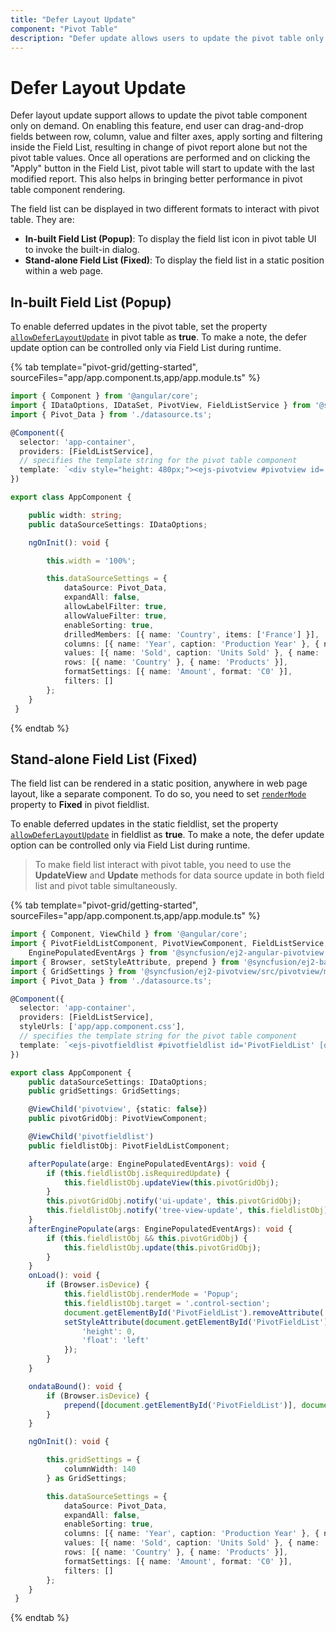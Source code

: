 ```yaml
---
title: "Defer Layout Update"
component: "Pivot Table"
description: "Defer update allows users to update the pivot table only on demand."
---
```


# Defer Layout Update

Defer layout update support allows to update the pivot table component only on demand. On enabling this feature, end user can drag-and-drop fields between row, column, value and filter axes, apply sorting and filtering inside the Field List, resulting in change of pivot report alone but not the pivot table values. Once all operations are performed and on clicking the "Apply" button in the Field List, pivot table will start to update with the last modified report. This also helps in bringing better performance in pivot table component rendering.

The field list can be displayed in two different formats to interact with pivot table. They are:

* **In-built Field List (Popup)**: To display the field list icon in pivot table UI to invoke the built-in dialog.
* **Stand-alone Field List (Fixed)**: To display the field list in a static position within a web page.

## In-built Field List (Popup)

To enable deferred updates in the pivot table, set the property [`allowDeferLayoutUpdate`](https://ej2.syncfusion.com/angular/documentation/api/pivotview/#allowdeferlayoutupdate) in pivot table as **true**. To make a note, the defer update option can be controlled only via Field List during runtime.

{% tab template="pivot-grid/getting-started", sourceFiles="app/app.component.ts,app/app.module.ts" %}

```typescript
import { Component } from '@angular/core';
import { IDataOptions, IDataSet, PivotView, FieldListService } from '@syncfusion/ej2-angular-pivotview';
import { Pivot_Data } from './datasource.ts';

@Component({
  selector: 'app-container',
  providers: [FieldListService],
  // specifies the template string for the pivot table component
  template: `<div style="height: 480px;"><ejs-pivotview #pivotview id='PivotView' height='350' [dataSourceSettings]=dataSourceSettings showFieldList='true' width=width allowDeferLayoutUpdate='true'></ejs-pivotview></div>`
})

export class AppComponent {

    public width: string;
    public dataSourceSettings: IDataOptions;

    ngOnInit(): void {

        this.width = '100%';

        this.dataSourceSettings = {
            dataSource: Pivot_Data,
            expandAll: false,
            allowLabelFilter: true,
            allowValueFilter: true,
            enableSorting: true,
            drilledMembers: [{ name: 'Country', items: ['France'] }],
            columns: [{ name: 'Year', caption: 'Production Year' }, { name: 'Quarter' }],
            values: [{ name: 'Sold', caption: 'Units Sold' }, { name: 'Amount', caption: 'Sold Amount' }],
            rows: [{ name: 'Country' }, { name: 'Products' }],
            formatSettings: [{ name: 'Amount', format: 'C0' }],
            filters: []
        };
    }
 }

```

{% endtab %}

## Stand-alone Field List (Fixed)

The field list can be rendered in a static position, anywhere in web page layout, like a separate component. To do so, you need to set [`renderMode`](https://ej2.syncfusion.com/angular/documentation/api/pivotfieldlist#rendermode) property to **Fixed** in pivot fieldlist.

To enable deferred updates in the static fieldlist, set the property [`allowDeferLayoutUpdate`](https://ej2.syncfusion.com/angular/documentation/api/pivotfieldlist#allowdeferlayoutupdate) in fieldlist as **true**. To make a note, the defer update option can be controlled only via Field List during runtime.

> To make field list interact with pivot table, you need to use the **UpdateView** and **Update** methods for data source update in both field list and pivot table simultaneously.

{% tab template="pivot-grid/getting-started", sourceFiles="app/app.component.ts,app/app.module.ts" %}

```typescript
import { Component, ViewChild } from '@angular/core';
import { PivotFieldListComponent, PivotViewComponent, FieldListService, IDataOptions, IDataSet,
    EnginePopulatedEventArgs } from '@syncfusion/ej2-angular-pivotview';
import { Browser, setStyleAttribute, prepend } from '@syncfusion/ej2-base';
import { GridSettings } from '@syncfusion/ej2-pivotview/src/pivotview/model/gridsettings';
import { Pivot_Data } from './datasource.ts';

@Component({
  selector: 'app-container',
  providers: [FieldListService],
  styleUrls: ['app/app.component.css'],
  // specifies the template string for the pivot table component
  template: `<ejs-pivotfieldlist #pivotfieldlist id='PivotFieldList' [dataSourceSettings]=dataSourceSettings renderMode="Fixed" (enginePopulated)='afterPopulate($event)' allowDeferLayoutUpdate='true' allowCalculatedField='true' (load)='onLoad()' (dataBound)='ondataBound()'></ejs-pivotfieldlist><ejs-pivotview #pivotview id='PivotViewFieldList' allowDeferLayoutUpdate='true' width='99%' height='530' (enginePopulated)='afterEnginePopulate($event)' [gridSettings]='gridSettings'></ejs-pivotview>`
})

export class AppComponent {
    public dataSourceSettings: IDataOptions;
    public gridSettings: GridSettings;

    @ViewChild('pivotview', {static: false})
    public pivotGridObj: PivotViewComponent;

    @ViewChild('pivotfieldlist')
    public fieldlistObj: PivotFieldListComponent;

    afterPopulate(arge: EnginePopulatedEventArgs): void {
        if (this.fieldlistObj.isRequiredUpdate) {
            this.fieldlistObj.updateView(this.pivotGridObj);
        }
        this.pivotGridObj.notify('ui-update', this.pivotGridObj);
        this.fieldlistObj.notify('tree-view-update', this.fieldlistObj);
    }
    afterEnginePopulate(args: EnginePopulatedEventArgs): void {
        if (this.fieldlistObj && this.pivotGridObj) {
            this.fieldlistObj.update(this.pivotGridObj);
        }
    }
    onLoad(): void {
        if (Browser.isDevice) {
            this.fieldlistObj.renderMode = 'Popup';
            this.fieldlistObj.target = '.control-section';
            document.getElementById('PivotFieldList').removeAttribute('style');
            setStyleAttribute(document.getElementById('PivotFieldList'), {
                'height': 0,
                'float': 'left'
            });
        }
    }

    ondataBound(): void {
        if (Browser.isDevice) {
            prepend([document.getElementById('PivotFieldList')], document.getElementById('PivotView'));
        }
    }

    ngOnInit(): void {

        this.gridSettings = {
            columnWidth: 140
        } as GridSettings;

        this.dataSourceSettings = {
            dataSource: Pivot_Data,
            expandAll: false,
            enableSorting: true,
            columns: [{ name: 'Year', caption: 'Production Year' }, { name: 'Quarter' }],
            values: [{ name: 'Sold', caption: 'Units Sold' }, { name: 'Amount', caption: 'Sold Amount' }],
            rows: [{ name: 'Country' }, { name: 'Products' }],
            formatSettings: [{ name: 'Amount', format: 'C0' }],
            filters: []
        };
    }
 }

```

{% endtab %}